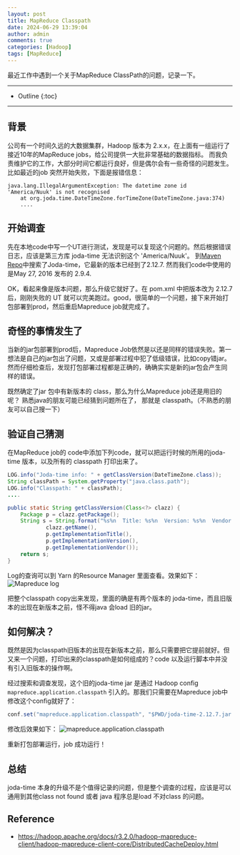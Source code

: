 ```yaml
---
layout: post
title: MapReduce Classpath
date: 2024-06-29 13:39:04
author: admin
comments: true
categories: [Hadoop]
tags: [MapReduce]
---
```


最近工作中遇到一个关于MapReduce ClassPath的问题，记录一下。

<!-- more -->

---

* Outline
{:toc}
---

## 背景

公司有一个时间久远的大数据集群，Hadoop 版本为 2.x.x，在上面有一组运行了接近10年的MapReduce jobs，给公司提供一大批非常基础的数据指标。
而我负责维护它的工作，大部分时间它都运行良好，但是偶尔会有一些奇怪的问题发生。比如最近的job 突然开始失败，下面是报错信息：

```log
java.lang.IllegalArgumentException: The datetime zone id 'America/Nuuk' is not recognised
	at org.joda.time.DateTimeZone.forTimeZone(DateTimeZone.java:374)
    ....
```

## 开始调查

先在本地code中写一个UT进行测试，发现是可以复现这个问题的。然后根据错误日志，应该是第三方库 joda-time 无法识别这个 'America/Nuuk'。 
到[Maven Repo](https://mvnrepository.com/artifact/joda-time/joda-time)中搜索了Joda-time，它最新的版本已经到了2.12.7. 然而我们code中使用的是May 27, 2016 发布的 2.9.4.

OK，看起来像是版本问题，那么升级它就好了。在 pom.xml 中把版本改为 2.12.7后，刚刚失败的 UT 就可以完美跑过。good，很简单的一个问题，接下来开始打包部署到prod，然后重启Mapreduce job就完成了。

## 奇怪的事情发生了

当新的jar包部署到prod后，Mapreduce Job依然是以还是同样的错误失败。第一想法是自己的jar包出了问题，又或是部署过程中犯了低级错误，比如copy错jar。 然而仔细检查后，发现打包部署过程都是正确的，确确实实是新的jar包会产生同样的错误。

既然确定了jar 包中有新版本的 class，那么为什么Mapreduce job还是用旧的呢？ 熟悉java的朋友可能已经猜到问题所在了， 那就是 classpath。（不熟悉的朋友可以自己搜一下）

## 验证自己猜测

在MapReduce job的 code中添加下列code，就可以把运行时候的所用的joda-time 版本，以及所有的 classpath 打印出来了。
```java
LOG.info("Joda-time info: " + getClassVersion(DateTimeZone.class));
String classPath = System.getProperty("java.class.path");
LOG.info("Classpath: " + classPath);
....

public static String getClassVersion(Class<?> clazz) {
    Package p = clazz.getPackage();
    String s = String.format("%s%n  Title: %s%n  Version: %s%n  Vendor: %s%n",
            clazz.getName(),
            p.getImplementationTitle(),
            p.getImplementationVersion(),
            p.getImplementationVendor());
    return s;
}
```
Log的查询可以到 Yarn 的Resource Manager 里面查看。效果如下：
![Mapreduce log](../images/posts/joda-time-log.png)

把整个classpath copy出来发现，里面的确是有两个版本的 joda-time，而且旧版本的出现在新版本之前，怪不得java 会load 旧的jar。

## 如何解决？

既然是因为classpath旧版本的出现在新版本之前，那么只需要把它提前就好。但又来一个问题，打印出来的classpath是如何组成的？code 以及运行脚本中并没有引入旧版本的操作啊。

经过搜索和调查发现，这个旧的joda-time jar 是通过 Hadoop config `mapreduce.application.classpath` 引入的。那我们只需要在Mapreduce job中修改这个config就好了：

```java
conf.set("mapreduce.application.classpath", "$PWD/joda-time-2.12.7.jar:" + conf.get("mapreduce.application.classpath"));
```

修改后效果如下：
![mapreduce.application.classpath](../images/posts/joda-time-classpath.png)

重新打包部署运行，job 成功运行！

## 总结

joda-time 本身的升级不是个值得记录的问题，但是整个调查的过程，应该是可以通用到其他class not found 或者 java 程序总是load 不对class 的问题。

## Reference

- https://hadoop.apache.org/docs/r3.2.0/hadoop-mapreduce-client/hadoop-mapreduce-client-core/DistributedCacheDeploy.html